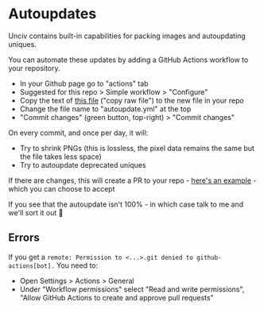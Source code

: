 # Autoupdates

Unciv contains built-in capabilities for packing images and autoupdating uniques.

You can automate these updates by adding a GitHub Actions workflow to your repository.

- In your Github page go to "actions" tab
- Suggested for this repo > Simple workflow > "Configure"
- Copy the text of [this file](https://github.com/yairm210/Unciv-IV-mod/blob/master/.github/workflows/autoupdate.yml) ("copy raw file") to the new file in your repo
- Change the file name to "autoupdate.yml" at the top
- "Commit changes" (green button, top-right) > "Commit changes"

On every commit, and once per day, it will:

- Try to shrink PNGs (this is lossless, the pixel data remains the same but the file takes less space)
- Try to autoupdate deprecated uniques

If there are changes, this will create a PR to your repo - [here's an example](https://github.com/yairm210/Unciv-IV-mod/pull/31) - which you can choose to accept

If you see that the autoupdate isn't 100% - in which case talk to me and we'll sort it out 🙂

## Errors

If you get a `remote: Permission to <...>.git denied to github-actions[bot].`
You need to:

- Open Settings > Actions > General
- Under "Workflow permissions" select "Read and write permissions", "Allow GitHub Actions to create and approve pull requests"
